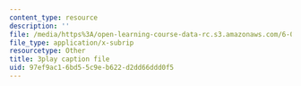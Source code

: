 ```yaml
---
content_type: resource
description: ''
file: /media/https%3A/open-learning-course-data-rc.s3.amazonaws.com/6-004-computation-structures-spring-2017/97ef9ac16bd55c9eb622d2dd66ddd0f5_v2X-sTKCVMs.vtt
file_type: application/x-subrip
resourcetype: Other
title: 3play caption file
uid: 97ef9ac1-6bd5-5c9e-b622-d2dd66ddd0f5
---
```

